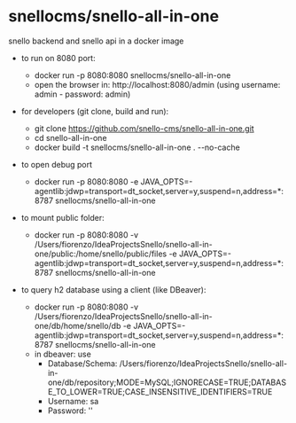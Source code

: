 # snellocms/snello-all-in-one
snello backend and snello api in a docker image

- to run on 8080 port:
  - docker run -p 8080:8080 snellocms/snello-all-in-one
  - open the browser in: http://localhost:8080/admin (using username: admin - password: admin)


- for developers (git clone, build and run):
  - git clone https://github.com/snello-cms/snello-all-in-one.git
  - cd  snello-all-in-one
  - docker build -t snellocms/snello-all-in-one . --no-cache

- to open debug port 
  - docker run -p 8080:8080 -e JAVA_OPTS=-agentlib:jdwp=transport=dt_socket,server=y,suspend=n,address=*:8787  snellocms/snello-all-in-one

- to mount public folder:
  - docker run -p 8080:8080 -v /Users/fiorenzo/IdeaProjectsSnello/snello-all-in-one/public:/home/snello/public/files -e JAVA_OPTS=-agentlib:jdwp=transport=dt_socket,server=y,suspend=n,address=*:8787  snellocms/snello-all-in-one

- to query h2 database using a client (like DBeaver):
  - docker run -p 8080:8080 -v /Users/fiorenzo/IdeaProjectsSnello/snello-all-in-one/db/home/snello/db -e JAVA_OPTS=-agentlib:jdwp=transport=dt_socket,server=y,suspend=n,address=*:8787  snellocms/snello-all-in-one
  - in dbeaver: use 
     - Database/Schema: /Users/fiorenzo/IdeaProjectsSnello/snello-all-in-one/db/repository;MODE=MySQL;IGNORECASE=TRUE;DATABASE_TO_LOWER=TRUE;CASE_INSENSITIVE_IDENTIFIERS=TRUE
     - Username: sa
     - Password: ''    
